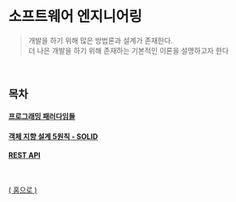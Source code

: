 # 소프트웨어 엔지니어링
> 개발을 하기 위해 많은 방법론과 설계가 존재한다.  
> 더 나은 개발을 하기 위해 존재하는 기본적인 이론을 설명하고자 한다

<br>

## **목차**
#### [프로그래밍 패러다임들](./1_Paradigm.md)
#### [객체 지향 설계 5원칙 - SOLID](./2_OOP_Principle.md)
#### [REST API](./3_REST.md)

<br>

[( 홈으로 )](../README.md)